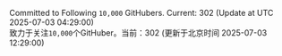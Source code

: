 Committed to Following `10,000` GitHubers. Current: <!-- FOLLOWING_COUNT -->302<!-- FOLLOWING_COUNT --> (Update at UTC <!-- LAST_UPDATED -->2025-07-03 04:29:00<!-- LAST_UPDATED -->)<br>
致力于关注`10,000`个GitHuber。当前：<!-- FOLLOWING_COUNT -->302<!-- FOLLOWING_COUNT --> (更新于北京时间 <!-- LAST_UPDATED_CST -->2025-07-03 12:29:00<!-- LAST_UPDATED_CST -->)
